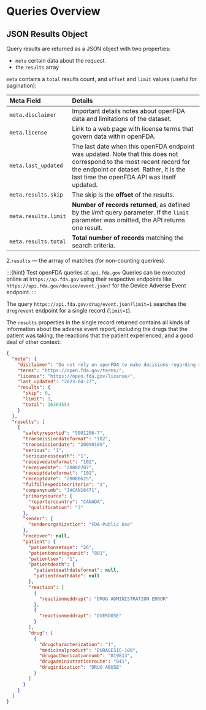 # Queries Overview

## JSON Results Object

Query results are returned as a JSON object with two properties:

- `meta` certain data about the request.
- the `results` array

`meta` contains a `total` results count, and `offset` and `limit` values (useful for pagination):

   | Meta Field           | Details                                                                                                                                                                                                         |
   |:---------------------|:----------------------------------------------------------------------------------------------------------------------------------------------------------------------------------------------------------------|
   | `meta.disclaimer`    | Important details notes about openFDA data and limitations of the dataset.                                                                                                                                      |
   | `meta.license`       | Link to a web page with license terms that govern data within openFDA.                                                                                                                                          |
   | `meta.last_updated`  | The last date when this openFDA endpoint was updated. Note that this does not correspond to the most recent record for the endpoint or dataset. Rather, it is the last time the openFDA API was itself updated. |
   | `meta.results.skip`  | The skip is the **offset** of the results.
   | `meta.results.limit` | **Number of records returned**, as defined by the *limit* query parameter. If the `limit` parameter was omitted, the API returns one result. |
   | `meta.results.total` | **Total number of records** matching the search criteria. |

2.`results` &mdash; the arrray of matches (for non-counting querires).

:::{hint} Test openFDA queries at `api.fda.gov`
Queries can be executed online at `https://ap.fda.gov` using their respective endpoints like `https://api.fda.gov/device/event.json?` for the
Device Adverse Event endpoint.
:::

The query `https://api.fda.gov/drug/event.json?limit=1` searches the `drug/event` endpoint for a single record (`limit=1`).

The `results` properties in the single record returned contains all kinds of information about the adverse event report,
including the drugs that the patient was taking, the reactions that the patient experienced, and a good deal of other context:

```json
{
  "meta": {
    "disclaimer": "Do not rely on openFDA to make decisions regarding medical care. While we make every effort to ensure that data is accurate, you should assume all results are unvalidated. We may limit or otherwise restrict your access to the API in line with our Terms of Service.",
    "terms": "https://open.fda.gov/terms/",
    "license": "https://open.fda.gov/license/",
    "last_updated": "2023-04-27",
    "results": {
      "skip": 0,
      "limit": 1,
      "total": 16364554
    }
  },
  "results": [
    {
      "safetyreportid": "5801206-7",
      "transmissiondateformat": "102",
      "transmissiondate": "20090109",
      "serious": "1",
      "seriousnessdeath": "1",
      "receivedateformat": "102",
      "receivedate": "20080707",
      "receiptdateformat": "102",
      "receiptdate": "20080625",
      "fulfillexpeditecriteria": "1",
      "companynumb": "JACAN16471",
      "primarysource": {
        "reportercountry": "CANADA",
        "qualification": "3"
      },
      "sender": {
        "senderorganization": "FDA-Public Use"
      },
      "receiver": null,
      "patient": {
        "patientonsetage": "26",
        "patientonsetageunit": "801",
        "patientsex": "1",
        "patientdeath": {
          "patientdeathdateformat": null,
          "patientdeathdate": null
        },
        "reaction": [
          {
            "reactionmeddrapt": "DRUG ADMINISTRATION ERROR"
          },
          {
            "reactionmeddrapt": "OVERDOSE"
          }
        ],
        "drug": [
          {
            "drugcharacterization": "1",
            "medicinalproduct": "DURAGESIC-100",
            "drugauthorizationnumb": "019813",
            "drugadministrationroute": "041",
            "drugindication": "DRUG ABUSE"
          }
        ]
      }
    }
  ]
}
```
